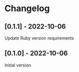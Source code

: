 # Changelog

## [0.1.1] - 2022-10-06

Update Ruby version requirements

## [0.1.0] - 2022-10-06

Initial version
